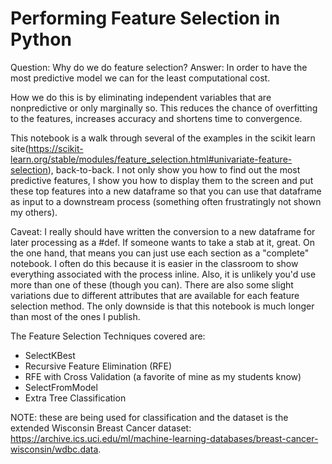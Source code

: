 # Performing Feature Selection in Python

Question: Why do we do feature selection? 
Answer: In order to have the most predictive model we can for the least computational cost. 

How we do this is by eliminating independent variables that are nonpredictive or only marginally so. This reduces the chance of overfitting to the features, increases accuracy and shortens time to convergence. 

This notebook is a walk through several of the examples in the scikit learn site(https://scikit-learn.org/stable/modules/feature_selection.html#univariate-feature-selection), back-to-back. I not only show you how to find out the most predictive features, I show you how to display them to the screen and put these top features into a new dataframe so that you can use that dataframe as input to a downstream process (something often frustratingly not shown my others). 

Caveat: I really should have written the conversion to a new dataframe for later processing as a #def. If someone wants to take a stab at it, great. On the one hand, that means you can just use each section as a "complete" notebook. I often do this because it is easier in the classroom to show everything associated with the process inline. Also, it is unlikely you'd use more than one of these (though you can). There are also some slight variations due to different attributes that are available for each feature selection method. The only downside is that this notebook is much longer than most of the ones I publish.

The Feature Selection Techniques covered are: 
* SelectKBest
* Recursive Feature Elimination (RFE)
* RFE with Cross Validation (a favorite of mine as my students know)
* SelectFromModel
* Extra Tree Classification

NOTE: these are being used for classification and the dataset is the extended Wisconsin Breast Cancer dataset: https://archive.ics.uci.edu/ml/machine-learning-databases/breast-cancer-wisconsin/wdbc.data. 
